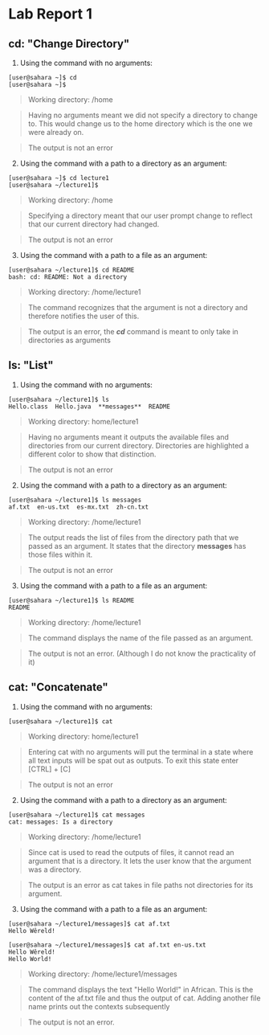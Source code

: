 # **Lab Report 1**

## **cd:** "Change Directory"
1. Using the command with no arguments:
```
[user@sahara ~]$ cd
[user@sahara ~]$
```

> Working directory: /home 

> Having no arguments meant we did not specify a directory to change to. This would change us to the home directory which is the one we were already on.

> The output is not an error

2. Using the command with a path to a directory as an argument:
```
[user@sahara ~]$ cd lecture1
[user@sahara ~/lecture1]$
```

> Working directory: /home

> Specifying a directory meant that our user prompt change to reflect that our current directory had changed.

> The output is not an error

3. Using the command with a path to a file as an argument:
```
[user@sahara ~/lecture1]$ cd README
bash: cd: README: Not a directory
```

> Working directory: /home/lecture1

> The command recognizes that the argument is not a directory and therefore notifies the user of this.

> The output is an error, the ***cd*** command is meant to only take in directories as arguments



## **ls:** "List"
1. Using the command with no arguments:
```
[user@sahara ~/lecture1]$ ls
Hello.class  Hello.java  **messages**  README
```

> Working directory: home/lecture1 

> Having no arguments meant it outputs the available files and directories from our current directory. Directories are highlighted a different color to show that distinction.

> The output is not an error

2. Using the command with a path to a directory as an argument:
```
[user@sahara ~/lecture1]$ ls messages
af.txt  en-us.txt  es-mx.txt  zh-cn.txt
```

> Working directory: /home/lecture1

> The output reads the list of files from the directory path that we passed as an argument. It states that the directory **messages** has those files within it.

> The output is not an error

3. Using the command with a path to a file as an argument:
```
[user@sahara ~/lecture1]$ ls README
README
```

> Working directory: /home/lecture1

> The command displays the name of the file passed as an argument.

> The output is not an error. (Although I do not know the practicality of it)
   
## **cat:** "Concatenate"
1. Using the command with no arguments:
```
[user@sahara ~/lecture1]$ cat

```

> Working directory: home/lecture1 

> Entering cat with no arguments will put the terminal in a state where all text inputs will be spat out as outputs. To exit this state enter [CTRL] + [C]

> The output is not an error

2. Using the command with a path to a directory as an argument:
```
[user@sahara ~/lecture1]$ cat messages
cat: messages: Is a directory
```

> Working directory: /home/lecture1

> Since cat is used to read the outputs of files, it cannot read an argument that is a directory. It lets the user know that the argument was a directory.

> The output is an error as cat takes in file paths not directories for its argument.

3. Using the command with a path to a file as an argument:
```
[user@sahara ~/lecture1/messages]$ cat af.txt
Hello Wêreld!
```
```
[user@sahara ~/lecture1/messages]$ cat af.txt en-us.txt
Hello Wêreld!
Hello World!
```

> Working directory: /home/lecture1/messages

> The command displays the text "Hello World!" in African. This is the content of the af.txt file and thus the output of cat. Adding another file name prints out the contexts subsequently

> The output is not an error.
